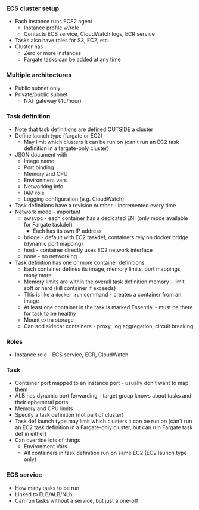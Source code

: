 ### ECS cluster setup
- Each instance runs ECS2 agent
  - Instance profile w/role
  - Contacts ECS service, CloudWatch logs, ECR service
- Tasks also have roles for S3, EC2, etc.
- Cluster has
  - Zero or more instances
  - Fargate tasks can be added at any time

### Multiple architectures
- Public subnet only
- Private/public subnet
  - NAT gateway (4c/hour)

### Task definition 
- Note that task definitions are defined OUTSIDE a cluster
- Define launch type (fargate or EC2)
  - May limit which clusters it can be run on (can't run an EC2 task definition in a fargate-only cluster)
- JSON document with
  - Image name
  - Port binding
  - Memory and CPU
  - Environment vars
  - Networking info
  - IAM role
  - Logging configuration (e.g. CloudWatch)
- Task definitions have a revision number - incremented every time
- Network mode - important
  - awsvpc - each container has a dedicated ENI (only mode available for Fargate taskdef)
    - Each has its own IP address
  - bridge - default with EC2 taskdef, containers rely on docker bridge (dynamic port mapping)
  - host - container directly uses EC2 network interface
  - none - no networking
- Task definition has one or more container definitions
  - Each container defines its image, memory limits, port mappings, many more
  - Memory limits are within the overall task definition memory - limit soft or hard (kill container if exceeds)
  - This is like a `docker run` command - creates a container from an image
  - At least one container in the task is marked Essential - must be there for task to be healthy
  - Mount extra storage
  - Can add sidecar containers - proxy, log aggregation, circuit breaking

### Roles
- Instance role - ECS service, ECR, CloudWatch

### Task
- Container port mapped to an instance port - usually don't want to map them
- ALB has dynamic port forwarding - target group knows about tasks and their ephemeral ports
- Memory and CPU limits
- Specify a task definition (not part of cluster)
- Task def launch type may limit which clusters it can be run on (can't run an EC2 task definition in a Fargate-only cluster, but can run Fargate task def in either)
- Can override lots of things
  - Environment Vars
  - All containers in task definition run on same EC2 (EC2 launch type only)

### ECS service
- How many tasks to be run
- Linked to ELB/ALB/NLb
- Can run tasks without a service, but just a one-off
